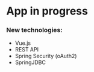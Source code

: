 # App in progress 

### New technologies:

* Vue.js
* REST API
* Spring Security (oAuth2)
* SpringJDBC
